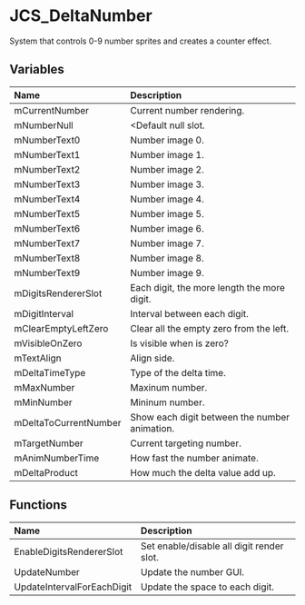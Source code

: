 # JCS_DeltaNumber

System that controls 0-9 number sprites and creates a counter effect.

## Variables

| Name                  | Description                                   |
|:----------------------|:----------------------------------------------|
| mCurrentNumber        | Current number rendering.                     |
| mNumberNull           | <Default null slot.                           |
| mNumberText0          | Number image 0.                               |
| mNumberText1          | Number image 1.                               |
| mNumberText2          | Number image 2.                               |
| mNumberText3          | Number image 3.                               |
| mNumberText4          | Number image 4.                               |
| mNumberText5          | Number image 5.                               |
| mNumberText6          | Number image 6.                               |
| mNumberText7          | Number image 7.                               |
| mNumberText8          | Number image 8.                               |
| mNumberText9          | Number image 9.                               |
| mDigitsRendererSlot   | Each digit, the more length the more digit.   |
| mDigitInterval        | Interval between each digit.                  |
| mClearEmptyLeftZero   | Clear all the empty zero from the left.       |
| mVisibleOnZero        | Is visible when is zero?                      |
| mTextAlign            | Align side.                                   |
| mDeltaTimeType        | Type of the delta time.                       |
| mMaxNumber            | Maxinum number.                               |
| mMinNumber            | Mininum number.                               |
| mDeltaToCurrentNumber | Show each digit between the number animation. |
| mTargetNumber         | Current targeting number.                     |
| mAnimNumberTime       | How fast the number animate.                  |
| mDeltaProduct         | How much the delta value add up.              |

## Functions

| Name                       | Description                               |
|:---------------------------|:------------------------------------------|
| EnableDigitsRendererSlot   | Set enable/disable all digit render slot. |
| UpdateNumber               | Update the number GUI.                     |
| UpdateIntervalForEachDigit | Update the space to each digit.           |
